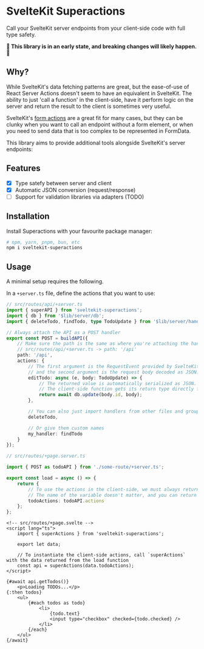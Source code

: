 # SvelteKit Superactions

Call your SvelteKit server endpoints from your client-side code with full type safety.

**🚧 This library is in an early state, and breaking changes will likely happen. 🚧**

## Why?

While SvelteKit's data fetching patterns are great, but the ease-of-use of React Server Actions doesn't seem to have an equivalent in SvelteKit. The ability to just 'call a function' in the client-side, have it perform logic on the server and return the result to the client is sometimes very useful.

SvelteKit's [form actions](https://kit.svelte.dev/docs/form-actions) are a great fit for many cases, but they can be clunky when you want to call an endpoint without a form element, or when you need to send data that is too complex to be represented in FormData.

This library aims to provide additional tools alongside SvelteKit's server endpoints:

## Features

- [x] Type satefy between server and client
- [x] Automatic JSON conversion (request/response)
- [ ] Support for validation libraries via adapters (TODO)

## Installation

Install Superactions with your favourite package manager:

```bash
# npm, yarn, pnpm, bun, etc
npm i sveltekit-superactions
```

## Usage

A minimal setup requires the following.

In a `+server.ts` file, define the actions that you want to use:

```ts
// src/routes/api/+server.ts
import { superAPI } from 'sveltekit-superactions';
import { db } from '$lib/server/db';
import { deleteTodo, findTodo, type TodoUpdate } from '$lib/server/handlers';

// Always attach the API as a POST handler
export const POST = buildAPI({
	// Make sure the path is the same as where you're attaching the handler.
	// src/routes/api/+server.ts -> path: '/api'
	path: '/api',
	actions: {
		// The first argument is the RequestEvent provided by SvelteKit,
		// and the second argument is the request body decoded as JSON.
		editTodo: async (e, body: TodoUpdate) => {
			// The returned value is automatically serialized as JSON.
			// The client-side function gets its return type directly from the return type of its server action
			return await db.update(body.id, body);
		},

		// You can also just import handlers from other files and group them here.
		deleteTodo,

		// Or give them custom names
		my_handler: findTodo
	}
});
```

```ts
// src/routes/+page.server.ts

import { POST as todoAPI } from './some-route/+server.ts';

export const load = async () => {
	return {
		// To use the actions in the client-side, we must always return them from a server load function.
		// The name of the variable doesn't matter, and you can return as many as you want.
		todoActions: todoAPI.actions
	};
};
```

```svelte
<!-- src/routes/+page.svelte -->
<script lang="ts">
	import { superActions } from 'sveltekit-superactions';

	export let data;

	// To instantiate the client-side actions, call `superActions` with the data returned from the load function
	const api = superActions(data.todoActions);
</script>

{#await api.getTodos()}
	<p>Loading TODOs...</p>
{:then todos}
	<ul>
		{#each todos as todo}
			<li>
				{todo.text}
				<input type="checkbox" checked={todo.checked} />
			</li>
		{/each}
	</ul>
{/await}
```
